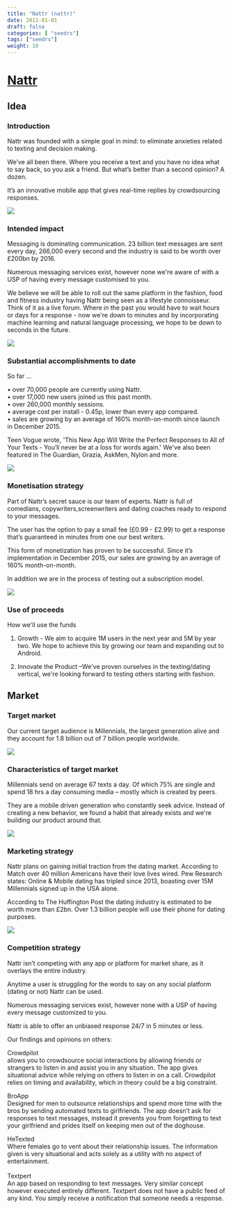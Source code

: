 ```yaml
---
title: "Nattr (nattr)"
date: 2011-01-01
draft: false
categories: [ "seedrs"]
tags: ["seedrs"]
weight: 10
---
```


# [Nattr](https://www.seedrs.com/nattr)

## Idea

### Introduction

Nattr was founded with a simple goal in mind: to eliminate anxieties related to texting and decision making.

We’ve all been there. Where you receive a text and you have no idea what to say back, so you ask a friend. But what’s better than a second opinion? A dozen.

It’s an innovative mobile app that gives real-time replies by crowdsourcing responses.

![](/img/seedrs/uploads/startup/section_image/image/8971/by3dqyhfu0qjhivgx12ogwqsastxequ/Nattr_feel-onboarding.png?w=600&fit=clip&s=b13df097c8b5843f39bc976df5582289)

### Intended impact

Messaging is dominating communication. 23 billion text messages are sent every day, 266,000 every second and the industry is said to be worth over £200bn by 2016.

Numerous messaging services exist, however none we're aware of with a USP of having every message customised to you.

We believe we will be able to roll out the same platform in the fashion, food and fitness industry having Nattr being seen as a lifestyle connoisseur. Think of it as a live forum. Where in the past you would have to wait hours or days for a response - now we're down to minutes and by incorporating machine learning and natural language processing, we hope to be down to seconds in the future.

![](/img/seedrs/uploads/startup/section_image/image/8972/j87wxz83v0r4q6ugvopsdz1ajvske1c/NattrVisionBoard2__1__copy.jpg?rect=48%2C10%2C516%2C300&w=600&fit=clip&s=97f1c9030608554b89c01df6d42c1eda)

### Substantial accomplishments to date

So far ...

• over 70,000 people are currently using Nattr. <br>• over 17,000 new users joined us this past month. <br>• over 260,000 monthly sessions. <br>• average cost per install - 0.45p, lower than every app compared. <br>• sales are growing by an average of 160% month-­on-­month since launch in December 2015.

Teen Vogue wrote, 'This New App Will Write the Perfect Responses to All of Your Texts - You’ll never be at a loss for words again.' We've also been featured in The Guardian, Grazia, AskMen, Nylon and more.

![](/img/seedrs/uploads/startup/section_image/image/8984/3721fdzfnl47f2sbjli33hhxyw2xp3j/Idea_page-main_page.jpg?w=600&fit=clip&s=2dbff76db0ce3758338522ef6e232311)

### Monetisation strategy

Part of Nattr’s secret sauce is our team of experts. Nattr is full of comedians, copywriters,screenwriters and dating coaches ready to respond to your messages.

The user has the option to pay a small fee (£0.99 - £2.99) to get a response that’s guaranteed in minutes from one our best writers.

This form of monetization has proven to be successful. Since it’s implementation in December 2015, our sales are growing by an average of 160% month-­on-­month.

In addition we are in the process of testing out a subscription model.

![](/img/seedrs/uploads/startup/section_image/image/8973/k1mvi1l58lz828fz9f4epkpm7ngim8t/Monetization.png?w=600&fit=clip&s=fc0f68e664aeae5087df096088c61d03)

### Use of proceeds

How we'll use the funds

1. Growth - We aim to acquire 1M users in the next year and 5M by year two. We hope to achieve this by growing our team and expanding out to Android.

2. Innovate the Product –We've proven ourselves in the texting/dating vertical, we're looking forward to testing others starting with fashion.

## Market

### Target market

Our current target audience is Millennials, the largest generation alive and they account for 1.8 billion out of 7 billion people worldwide.

![](https://seedrs.imgix.net/uploads/startup/section_image/image/8975/8bkmjzfmeke73jenb5rzar1bb8sjxdy/Millenials.png?w=600&fit=clip&s=142a23edc21c4357a55b29bb6215fe21)

### Characteristics of target market

Millennials send on average 67 texts a day. Of which 75% are single and spend 18 hrs a day consuming media – mostly which is created by peers.

They are a mobile driven generation who constantly seek advice. Instead of creating a new behavior, we found a habit that already exists and we're building our product around that.

![](https://seedrs.imgix.net/uploads/startup/section_image/image/8976/k9q47ftpxls8u4d7pvk2ntog1lr45xf/Millenials.jpg?w=600&fit=clip&s=c7eecbfcf50211d6b905dfed0733e492)

### Marketing strategy

Nattr plans on gaining initial traction from the dating market. According to Match over 40 million Americans have their love lives wired. Pew Research states: Online &amp; Mobile dating has tripled since 2013, boasting over 15M Millennials signed up in the USA alone.

According to The Huffington Post the dating industry is estimated to be worth more than £2bn. Over 1.3 billion people will use their phone for dating purposes.

![](https://seedrs.imgix.net/uploads/startup/section_image/image/8985/g9di8urwwcilw2uld246vqxgs06cqwf/phone-white3.png?w=600&fit=clip&s=1fe6c4eae42a8a6677e1e2064d36a08b)

### Competition strategy

Nattr isn’t competing with any app or platform for market share, as it overlays the entire industry.

Anytime a user is struggling for the words to say on any social platform (dating or not) Nattr can be used.

Numerous messaging services exist, however none with a USP of having every message customized to you.

Nattr is able to offer an unbiased response 24/7 in 5 minutes or less.

Our findings and opinions on others:

Crowdpilot <br>allows you to crowdsource social interactions by allowing friends or strangers to listen in and assist you in any situation. The app gives situational advice while relying on others to listen in on a call. Crowdpilot relies on timing and availability, which in theory could be a big constraint.

BroApp <br>Designed for men to outsource relationships and spend more time with the bros by sending automated texts to girlfriends. The app doesn’t ask for responses to text messages, instead it prevents you from forgetting to text your girlfriend and prides itself on keeping men out of the doghouse.

HeTexted <br>Where females go to vent about their relationship issues. The information given is very situational and acts solely as a utility with no aspect of entertainment. <br> <br>Textpert <br>An app based on responding to text messages. Very similar concept however executed entirely different. Textpert does not have a public feed of any kind. You simply receive a notification that someone needs a response.

